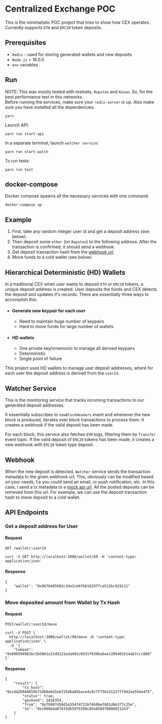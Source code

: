 # Centralized Exchange POC

This is the minimalistic POC project that tries to show how CEX operates. Currently supports `ETH` and `ERC20` token deposits.

## Prerequisites

- `Redis` - used for storing generated wallets and new deposits
- `Node.js` > 16.0.0
- `env` variables

## Run
NOTE: This was mostly tested with testnets, `Ropsten` and `Kovan`. So, for the best performance test in this networks.  
Before running the services, make sure your `redis-server` is up.
Also make sure you have installed all the dependencies:
```
yarn
```
Launch API:
```
yarn run start-api
```
In a separate terminal, launch `watcher service`:
```
yarn run start-watch
```
To run tests:
```
yarn run test
```
## docker-compose
Docker compose spawns all the necessary services with one command:

```
docker-compose up
```

## Example
1. First, take any random integer user id and get a deposit address (see below).
2. Then deposit some `ether` (on `Ropsten`) to the following address. After the transaction is confirmed, it should send a webhook. 
3. Get deposit transaction   hash from the [webhook url](https://61439649c5b553001717d029.mockapi.io/deposits).
4. Move funds to a cold wallet (see below)

## Hierarchical Deterministic (HD) Wallets
In a traditional CEX when user wants to deposit `ETH` or `ERC20` tokens, a unique deposit address is created. User deposits the funds and CEX detects the deposit and updates it's records. There are essentially three ways to accomplish this:

- #### Generate new keypair for each user
  - Need to maintain huge number of keypairs
  - Hard to move funds for large number of wallets
- #### HD wallets
  - One private key/mnemonic to manage all derived keypairs
  - Deterministic
  - Single point of failure

This project uses HD wallets to manage user deposit addresses, where for each user the deposit address is derived from the `userId`.

## Watcher Service
This is the monitoring service that tracks incoming transactions to our generated deposit addresses.

It essentially subscribes to `newBlockHeaders` event and whenever the new block is produced, iterates over block transactions to process them. It creates a webhook if the valid deposit has been made.

For each block, this service also fetches `EVM` logs, filtering them by `Transfer` event topic. If the valid deposit of `ERC20` tokens has been made, it creates a new webhook with `ERC20` token type deposit.

## Webhook

When the new deposit is detected, `Watcher` service sends the transaction metadata to the given webhook url. This, obviously can be modified based on your needs, f.e you could send an email, or push notification, etc. In this case, I send a tx metadata to a [mock api url](https://61439649c5b553001717d029.mockapi.io/deposits). All the posted deposits can be retrieved from this url. For example, we can use the deposit transaction hash to move deposit to a cold wallet.

## API Endpoints

### Get a deposit address for User
#### Request
`GET /wallet/:userId`
```
curl -X GET http://localhost:3000/wallet/69 -H 'content-type: application/json' 
```
#### Response
```
{
    "wallet": "0x9676485902c3de2ce6fbb16297fca512bc929111"
}
```
### Move deposited amount from Wallet by Tx Hash
#### Request
`POST/wallet/:userId/move`
```
curl -X POST \
  http://localhost:3000/wallet/99/move -H 'content-type: application/json' \
  -d '{
	"txHash": "0x890594983bc5b58b1a32dd121eda492c6b31f830ba6ae1205401b14ab7ccc860"
}'
```
#### Response
```
{
    "result": {
        "tx_hash": "0xcd42b944659b72db8e6d1ebf25d6a85bace4c0c7f75b13122fff9d2ee554e4f5",
        "status": true,
        "gasUsed": 1416354,
        "from": "0xfb987d56d1e554f4f226f4b9bef881dbb377c25e",
        "to": "0xc096bda87833db5976390c85e8566f88869212e3"
    }
}
```
